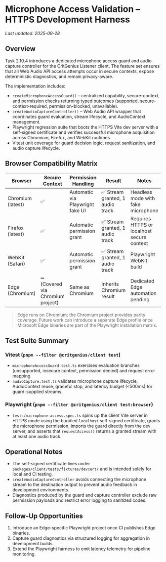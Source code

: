 # Microphone Access Validation – HTTPS Development Harness

_Last updated: 2025-09-28_

## Overview

Task 2.10.4 introduces a dedicated microphone access guard and audio capture controller for the
CritGenius Listener client. The feature set ensures that all Web Audio API access attempts occur in
secure contexts, expose deterministic diagnostics, and remain privacy-aware.

The implementation includes:

- `createMicrophoneAccessGuard()` – centralized capability, secure-context, and permission checks
  returning typed outcomes (supported, secure-context-required, permission-blocked, unavailable).
- `createAudioCaptureController()` – Web Audio API wrapper that coordinates guard evaluation, stream
  lifecycle, and AudioContext management.
- Playwright regression suite that boots the HTTPS Vite dev server with a self-signed certificate
  and verifies successful microphone acquisition across Chromium, Firefox, and WebKit runtimes.
- Vitest unit coverage for guard decision logic, request sanitization, and audio capture lifecycle.

## Browser Compatibility Matrix

| Browser           | Secure Context                    | Permission Handling              | Result                           | Notes                                      |
| ----------------- | --------------------------------- | -------------------------------- | -------------------------------- | ------------------------------------------ |
| Chromium (latest) | ✅                                | Automatic via Playwright fake UI | ✅ Stream granted, 1 audio track | Headless mode with fake microphone         |
| Firefox (latest)  | ✅                                | Automatic permission grant       | ✅ Stream granted, 1 audio track | Requires HTTPS or localhost secure context |
| WebKit (Safari)   | ✅                                | Automatic permission grant       | ✅ Stream granted, 1 audio track | Playwright WebKit build                    |
| Edge (Chromium)   | ➖ (Covered via Chromium project) | Same as Chromium                 | Inherits Chromium result         | Dedicated Edge automation pending          |

> Edge runs on Chromium; the Chromium project provides parity coverage. Future work can introduce a
> separate Edge profile once Microsoft Edge binaries are part of the Playwright installation matrix.

## Test Suite Summary

### Vitest (`pnpm --filter @critgenius/client test`)

- `microphoneAccessGuard.test.ts` exercises evaluation branches (unsupported, insecure context,
  permission denied) and request error mapping.
- `audioCapture.test.ts` validates microphone capture lifecycle, AudioContext reuse, graceful stop,
  and latency budget (<500ms) for guard-supplied streams.

### Playwright (`pnpm --filter @critgenius/client test:browser`)

- `tests/microphone-access.spec.ts` spins up the client Vite server in HTTPS mode using the bundled
  `localhost` self-signed certificate, grants the microphone permission, imports the guard directly
  from the dev server, and asserts that `requestAccess()` returns a granted stream with at least one
  audio track.

## Operational Notes

- The self-signed certificate lives under `packages/client/tests/fixtures/devcert/` and is intended
  solely for local and CI testing.
- `createAudioCaptureController` avoids connecting the microphone stream to the destination output
  to prevent audio feedback in development environments.
- Diagnostics produced by the guard and capture controller exclude raw permission payloads and
  restrict error logging to sanitized codes.

## Follow-Up Opportunities

1. Introduce an Edge-specific Playwright project once CI publishes Edge binaries.
2. Capture guard diagnostics via structured logging for aggregation in development builds.
3. Extend the Playwright harness to emit latency telemetry for pipeline monitoring.
